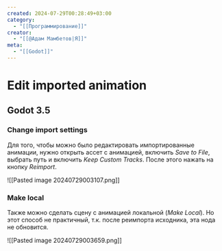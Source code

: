 ```yaml
---
created: 2024-07-29T00:28:49+03:00
category:
  - "[[Программирование]]"
creator:
  - "[[@Адам Мамбетов|Я]]"
meta:
  - "[[Godot]]"
---
```


# Edit imported animation

## Godot 3.5

### Change import settings

Для того, чтобы можно было редактировать импортированные анимации, нужно открыть ассет с анимацией, включить *Save to File*, выбрать путь и включить *Keep Custom Tracks*. После этого нажать на кнопку *Reimport*.

![[Pasted image 20240729003107.png]]


### Make local

Также можно сделать сцену с анимацией локальной (*Make Local*). Но этот способ не практичный, т.к. после реимпорта исходника, эта нода не обновится.

![[Pasted image 20240729003659.png]]
